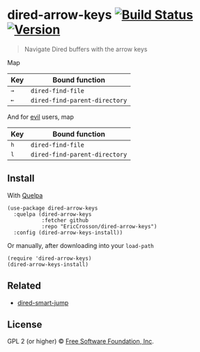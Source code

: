 # dired-arrow-keys [![Build Status](https://travis-ci.org/EricCrosson/dired-arrow-keys.svg?branch=master)](https://travis-ci.org/EricCrosson/dired-arrow-keys) [![Version](https://img.shields.io/github/tag/EricCrosson/dired-arrow-keys.svg)](https://github.com/EricCrosson/dired-arrow-keys/releases)

> Navigate Dired buffers with the arrow keys

Map

| Key                     | Bound function                |
|-------------------------|-------------------------------|
| <kbd>&rightarrow;</kbd> | `dired-find-file`             |
| <kbd>&leftarrow;</kbd>  | `dired-find-parent-directory` |

And for [evil](https://github.com/emacs-evil/evil) users, map

| Key                | Bound function                |
|--------------------|-------------------------------|
| <kbd>h</kbd>       | `dired-find-file`             |
| <kbd>l</kbd>       | `dired-find-parent-directory` |

## Install

With [Quelpa](https://framagit.org/steckerhalter/quelpa)

``` {.sourceCode .lisp}
(use-package dired-arrow-keys
  :quelpa (dired-arrow-keys
           :fetcher github
           :repo "EricCrosson/dired-arrow-keys")
  :config (dired-arrow-keys-install))
```

Or manually, after downloading into your `load-path`

``` {.sourceCode .lisp}
(require 'dired-arrow-keys)
(dired-arrow-keys-install)
```

## Related

- [dired-smart-jump](https://github.com/EricCrosson/dired-smart-jump)

## License

GPL 2 (or higher) © [Free Software Foundation, Inc](http://www.fsf.org/about).
